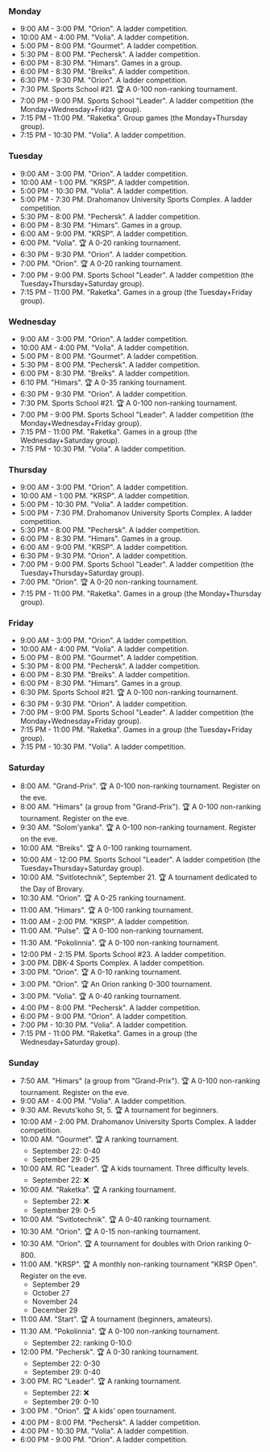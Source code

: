 
<h3 id="monday">Monday</h3>

* 9:00 AM - 3:00 PM. "Orion". A ladder competition.
* 10:00 AM - 4:00 PM. "Volia". A ladder competition.
* 5:00 PM - 8:00 PM. "Gourmet". A ladder competition.
* 5:30 PM - 8:00 PM. "Pechersk". A ladder competition.
* 6:00 PM - 8:30 PM. "Himars". Games in a group.
* 6:00 PM - 8:30 PM. "Breiks". A ladder competition.
* 6:30 PM - 9:30 PM. "Orion". A ladder competition.
* 7:30 PM. Sports School #21. 🏆 A 0-100 non-ranking tournament.
* 7:00 PM - 9:00 PM. Sports School "Leader". A ladder competition (the Monday+Wednesday+Friday group).
* 7:15 PM - 11:00 PM. "Raketka". Group games (the Monday+Thursday group).
* 7:15 PM - 10:30 PM. "Volia". A ladder competition.

<h3 id="tuesday">Tuesday</h3>

* 9:00 AM - 3:00 PM. "Orion". A ladder competition.
* 10:00 AM - 1:00 PM. "KRSP". A ladder competition.
* 5:00 PM - 10:30 PM. "Volia". A ladder competition.
* 5:00 PM - 7:30 PM. Drahomanov University Sports Complex. A ladder competition.
* 5:30 PM - 8:00 PM. "Pechersk". A ladder competition.
* 6:00 PM - 8:30 PM. "Himars". Games in a group.
* 6:00 AM - 9:00 PM. "KRSP". A ladder competition.
* 6:00 PM. "Volia". 🏆 A 0-20 ranking tournament.
* 6:30 PM - 9:30 PM. "Orion". A ladder competition.
* 7:00 PM. "Orion". 🏆 A 0-20 ranking tournament.
* 7:00 PM - 9:00 PM. Sports School "Leader". A ladder competition (the Tuesday+Thursday+Saturday group).
* 7:15 PM - 11:00 PM. "Raketka". Games in a group (the Tuesday+Friday group).

<h3 id="wednesday">Wednesday</h3>

* 9:00 AM - 3:00 PM. "Orion". A ladder competition.
* 10:00 AM - 4:00 PM. "Volia". A ladder competition.
* 5:00 PM - 8:00 PM. "Gourmet". A ladder competition.
* 5:30 PM - 8:00 PM. "Pechersk". A ladder competition.
* 6:00 PM - 8:30 PM. "Breiks". A ladder competition.
* 6:10 PM. "Himars". 🏆 A 0-35 ranking tournament.
* 6:30 PM - 9:30 PM. "Orion". A ladder competition.
* 7:30 PM. Sports School #21. 🏆 A 0-100 non-ranking tournament.
* 7:00 PM - 9:00 PM. Sports School "Leader". A ladder competition (the Monday+Wednesday+Friday group).
* 7:15 PM - 11:00 PM. "Raketka". Games in a group (the Wednesday+Saturday group).
* 7:15 PM - 10:30 PM. "Volia". A ladder competition.

<h3 id="thursday">Thursday</h3>

* 9:00 AM - 3:00 PM. "Orion". A ladder competition.
* 10:00 AM - 1:00 PM. "KRSP". A ladder competition.
* 5:00 PM - 10:30 PM. "Volia". A ladder competition.
* 5:00 PM - 7:30 PM. Drahomanov University Sports Complex. A ladder competition.
* 5:30 PM - 8:00 PM. "Pechersk". A ladder competition.
* 6:00 PM - 8:30 PM. "Himars". Games in a group.
* 6:00 AM - 9:00 PM. "KRSP". A ladder competition.
* 6:30 PM - 9:30 PM. "Orion". A ladder competition.
* 7:00 PM - 9:00 PM. Sports School "Leader". A ladder competition (the Tuesday+Thursday+Saturday group).
* 7:00 PM. "Orion". 🏆 A 0-20 non-ranking tournament.
* 7:15 PM - 11:00 PM. "Raketka". Games in a group (the Monday+Thursday group).

<h3 id="friday">Friday</h3>

* 9:00 AM - 3:00 PM. "Orion". A ladder competition.
* 10:00 AM - 4:00 PM. "Volia". A ladder competition.
* 5:00 PM - 8:00 PM. "Gourmet". A ladder competition.
* 5:30 PM - 8:00 PM. "Pechersk". A ladder competition.
* 6:00 PM - 8:30 PM. "Breiks". A ladder competition.
* 6:00 PM - 8:30 PM. "Himars". Games in a group.
* 6:30 PM. Sports School #21. 🏆 A 0-100 non-ranking tournament.
* 6:30 PM - 9:30 PM. "Orion". A ladder competition.
* 7:00 PM - 9:00 PM. Sports School "Leader". A ladder competition (the Monday+Wednesday+Friday group).
* 7:15 PM - 11:00 PM. "Raketka". Games in a group (the Tuesday+Friday group).
* 7:15 PM - 10:30 PM. "Volia". A ladder competition.

<h3 id="saturday">Saturday</h3>

* 8:00 AM. "Grand-Prix". 🏆 A 0-100 non-ranking tournament. Register on the eve.
* 8:00 AM. "Himars" (a group from "Grand-Prix"). 🏆 A 0-100 non-ranking tournament. Register on the eve.
* 9:30 AM. "Solom'yanka". 🏆 A 0-100 non-ranking tournament. Register on the eve.
* 10:00 AM. "Breiks". 🏆 A 0-100 ranking tournament.
* 10:00 AM - 12:00 PM. Sports School "Leader". A ladder competition (the Tuesday+Thursday+Saturday group).
* 10:00 AM. "Svitlotechnik", September 21. 🏆 A tournament dedicated to the Day of Brovary.
* 10:30 AM. "Orion". 🏆 A 0-25 ranking tournament.
* 11:00 AM. "Himars". 🏆 A 0-100 ranking tournament.
* 11:00 AM - 2:00 PM. "KRSP". A ladder competition.
* 11:00 AM. "Pulse". 🏆 A 0-100 non-ranking tournament.
* 11:30 AM. "Pokolinnia". 🏆 A 0-100 non-ranking tournament.
* 12:00 PM - 2:15 PM. Sports School #23. A ladder competition.
* 3:00 PM. DBK-4 Sports Complex. A ladder competition.
* 3:00 PM. "Orion". 🏆 A 0-10 ranking tournament.
* 3:00 PM. "Orion". 🏆 An Orion ranking 0-300 tournament.
* 3:00 PM. "Volia". 🏆 A 0-40 ranking tournament.
* 4:00 PM - 8:00 PM. "Pechersk". A ladder competition.
* 6:00 PM - 9:00 PM. "Orion". A ladder competition.
* 7:00 PM - 10:30 PM. "Volia". A ladder competition.
* 7:15 PM - 11:00 PM. "Raketka". Games in a group (the Wednesday+Saturday group).

<h3 id="sunday">Sunday</h3>

* 7:50 AM. "Himars" (a group from "Grand-Prix"). 🏆 A 0-100 non-ranking tournament. Register on the eve.
* 9:00 AM - 4:00 PM. "Volia". A ladder competition.
* 9:30 AM. Revuts'koho St, 5. 🏆 A tournament for beginners.
* 10:00 AM - 2:00 PM. Drahomanov University Sports Complex. A ladder competition.
* 10:00 AM. "Gourmet". 🏆 A ranking tournament.
  * September 22: 0-40
  * September 29: 0-25
* 10:00 AM. RC "Leader". 🏆 A kids tournament. Three difficulty levels.
  * September 22: ❌
* 10:00 AM. "Raketka". 🏆 A ranking tournament.
  * September 22:  ❌
  * September 29: 0-5
* 10:00 AM. "Svitlotechnik". 🏆 A 0-40 ranking tournament.
* 10:30 AM. "Orion". 🏆 A 0-15 non-ranking tournament.
* 10:30 AM. "Orion". 🏆 A  tournament for doubles with Orion ranking 0-800.
* 11:00 AM. "KRSP". 🏆 A monthly non-ranking tournament "KRSP Open". Register on the eve.
  * September 29
  * October 27
  * November 24
  * December 29
* 11:00 AM. "Start". 🏆 A tournament (beginners, amateurs).
* 11:30 AM. "Pokolinnia". 🏆 A 0-100 non-ranking tournament.
  * September 22: ranking 0-10.0
* 12:00 PM. "Pechersk". 🏆 A 0-30 ranking tournament.
  * September 22: 0-30
  * September 29: 0-40
* 3:00 PM. RC "Leader". 🏆 A ranking tournament.
  * September 22: ❌
  * September 29: 0-10
* 3:00 PM . "Orion". 🏆 A kids' open tournament.
* 4:00 PM - 8:00 PM. "Pechersk". A ladder competition.
* 4:00 PM - 10:30 PM. "Volia". A ladder competition.
* 6:00 PM - 9:00 PM. "Orion". A ladder competition.
